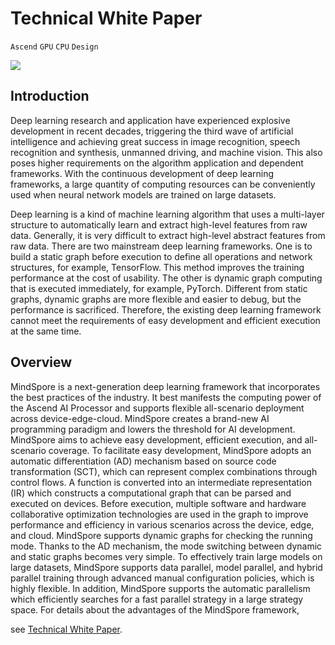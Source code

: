 ﻿# Technical White Paper

`Ascend` `GPU` `CPU` `Design`

<a href="https://gitee.com/mindspore/docs/blob/r1.5/docs/mindspore/programming_guide/source_en/design/technical_white_paper.md" target="_blank"><img src="https://gitee.com/mindspore/docs/raw/r1.5/resource/_static/logo_source_en.png"></a>

## Introduction

Deep learning research and application have experienced explosive development in recent decades, triggering the third wave of artificial intelligence and achieving great success in image recognition, speech recognition and synthesis, unmanned driving, and machine vision. This also poses higher requirements on the algorithm application and dependent frameworks. With the continuous development of deep learning frameworks, a large quantity of computing resources can be conveniently used when neural network models are trained on large datasets.

Deep learning is a kind of machine learning algorithm that uses a multi-layer structure to automatically learn and extract high-level features from raw data. Generally, it is very difficult to extract high-level abstract features from raw data. There are two mainstream deep learning frameworks. One is to build a static graph before execution to define all operations and network structures, for example, TensorFlow. This method improves the training performance at the cost of usability. The other is dynamic graph computing that is executed immediately, for example, PyTorch. Different from static graphs, dynamic graphs are more flexible and easier to debug, but the performance is sacrificed. Therefore, the existing deep learning framework cannot meet the requirements of easy development and efficient execution at the same time.

## Overview

MindSpore is a next-generation deep learning framework that incorporates the best practices of the industry. It best manifests the computing power of the Ascend AI Processor and supports flexible all-scenario deployment across device-edge-cloud. MindSpore creates a brand-new AI programming paradigm and lowers the threshold for AI development. MindSpore aims to achieve easy development, efficient execution, and all-scenario coverage. To facilitate easy development, MindSpore adopts an automatic differentiation (AD) mechanism based on source code transformation (SCT), which can represent complex combinations through control flows. A function is converted into an intermediate representation (IR) which constructs a computational graph that can be parsed and executed on devices. Before execution, multiple software and hardware collaborative optimization technologies are used in the graph to improve performance and efficiency in various scenarios across the device, edge, and cloud. MindSpore supports dynamic graphs for checking the running mode. Thanks to the AD mechanism, the mode switching between dynamic and static graphs becomes very simple. To effectively train large models on large datasets, MindSpore supports data parallel, model parallel, and hybrid parallel training through advanced manual configuration policies, which is highly flexible. In addition, MindSpore supports the automatic parallelism which efficiently searches for a fast parallel strategy in a large strategy space. For details about the advantages of the MindSpore framework,

see [Technical White Paper](https://mindspore-website.obs.cn-north-4.myhuaweicloud.com:443/white_paper/MindSpore_white_paper_enV1.1.pdf).
